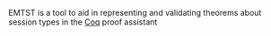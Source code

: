 EMTST is a tool to aid in representing and validating theorems about session types in the [Coq](Provers/Coq.md) proof assistant